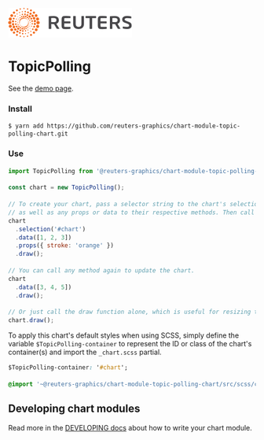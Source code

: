 ![](./badge.svg)

# TopicPolling

See the [demo page](https://reuters-graphics.github.io/chart-module-topic-polling-chart/).

### Install

```
$ yarn add https://github.com/reuters-graphics/chart-module-topic-polling-chart.git
```

### Use

```javascript
import TopicPolling from '@reuters-graphics/chart-module-topic-polling-chart';

const chart = new TopicPolling();

// To create your chart, pass a selector string to the chart's selection method,
// as well as any props or data to their respective methods. Then call draw.
chart
  .selection('#chart')
  .data([1, 2, 3])
  .props({ stroke: 'orange' })
  .draw();

// You can call any method again to update the chart.
chart
  .data([3, 4, 5])
  .draw();

// Or just call the draw function alone, which is useful for resizing the chart.
chart.draw();
```

To apply this chart's default styles when using SCSS, simply define the variable `$TopicPolling-container` to represent the ID or class of the chart's container(s) and import the `_chart.scss` partial.

```CSS
$TopicPolling-container: '#chart';

@import '~@reuters-graphics/chart-module-topic-polling-chart/src/scss/chart';
```

## Developing chart modules

Read more in the [DEVELOPING docs](./DEVELOPING.md) about how to write your chart module.